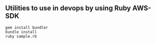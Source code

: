 ## Utilities to use in devops by using Ruby AWS-SDK

    gem install bundler
    bundle install
    ruby sample.rb
